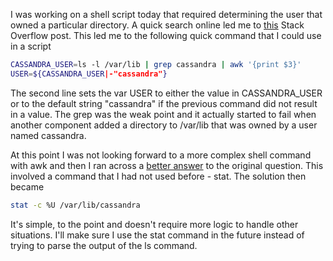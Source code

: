 I was working on a shell script today that required determining the user that
owned a particular directory. A quick search online led me to
[this](http://stackoverflow.com/questions/7331651/find-the-owner-of-a-file-in-unix)
Stack Overflow post. This led me to the following quick command that I could use in
a script

```bash
CASSANDRA_USER=ls -l /var/lib | grep cassandra | awk '{print $3}'
USER=${CASSANDRA_USER|-"cassandra"}
```

The second line sets the var USER to either the value in CASSANDRA_USER or to the
default string "cassandra" if the previous command did not result in a value. The
grep was the weak point and it actually started to fail when another component
added a directory to /var/lib that was owned by a user named cassandra.

At this point I was not looking forward to a more complex shell command with awk
and then I ran across a
[better answer](http://www.unix.com/unix-for-advanced-and-expert-users/81006-there-command-get-owner-file.html)
to the original question. This involved a command that I had not used before - stat. The solution then
became

```bash
stat -c %U /var/lib/cassandra
```

It's simple, to the point and doesn't require more logic to handle other situations.
I'll make sure I use the stat command in the future instead of trying to parse
the output of the ls command.
